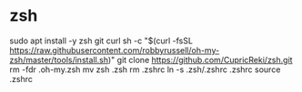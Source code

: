 # zsh

sudo apt install -y zsh git curl
sh -c "$(curl -fsSL https://raw.githubusercontent.com/robbyrussell/oh-my-zsh/master/tools/install.sh)"
git clone https://github.com/CupricReki/zsh.git
rm -fdr .oh-my.zsh
mv zsh .zsh
rm .zshrc
ln -s .zsh/.zshrc .zshrc
source .zshrc
